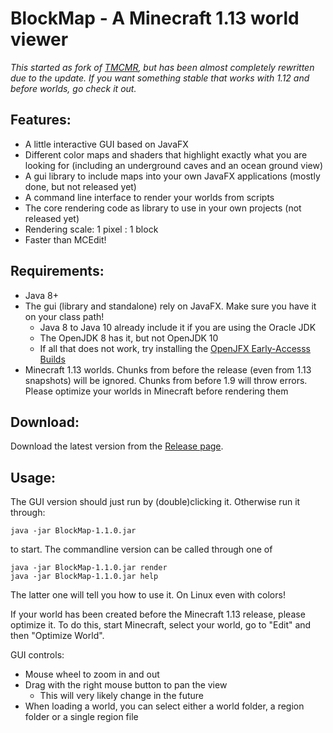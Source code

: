 # BlockMap - A Minecraft 1.13 world viewer

*This started as fork of [TMCMR](https://github.com/TOGoS/TMCMR), but has been almost completely rewritten due to the update. If you want something stable that works with 1.12 and before worlds, go check it out.*

## Features:
- A little interactive GUI based on JavaFX
- Different color maps and shaders that highlight exactly what you are looking for (including an underground caves and an ocean ground view)
- A gui library to include maps into your own JavaFX applications (mostly done, but not released yet)
- A command line interface to render your worlds from scripts
- The core rendering code as library to use in your own projects (not released yet)
- Rendering scale: 1 pixel : 1 block
- Faster than MCEdit!

## Requirements:

- Java 8+
- The gui (library and standalone) rely on JavaFX. Make sure you have it on your class path!
  - Java 8 to Java 10 already include it if you are using the Oracle JDK
  - The OpenJDK 8 has it, but not OpenJDK 10
  - If all that does not work, try installing the [OpenJFX Early-Accesss Builds](http://jdk.java.net/openjfx/)
- Minecraft 1.13 worlds. Chunks from before the release (even from 1.13 snapshots) will be ignored. Chunks from before 1.9 will throw errors. Please optimize your worlds in Minecraft before rendering them

## Download:

Download the latest version from the [Release page](https://github.com/piegamesde/BlockMap/releases).

## Usage:

The GUI version should just run by (double)clicking it. Otherwise run it through:

    java -jar BlockMap-1.1.0.jar

to start. The commandline version can be called through one of

    java -jar BlockMap-1.1.0.jar render
    java -jar BlockMap-1.1.0.jar help

The latter one will tell you how to use it. On Linux even with colors!

If your world has been created before the Minecraft 1.13 release, please optimize it. To do this, start Minecraft, select your world, go to "Edit" and then "Optimize World".

GUI controls:

- Mouse wheel to zoom in and out
- Drag with the right mouse button to pan the view
  - This will very likely change in the future
- When loading a world, you can select either a world folder, a region folder or a single region file
